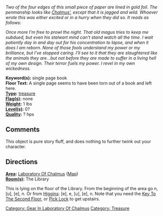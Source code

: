 *Two of the four edges of this small piece of paper are lined in gold
foil. The penmanship looks like
[Chalmus'](Chalmus_The_Alchemist "wikilink"), except that it is jagged
and wild. Whoever wrote this was either excited or in a hurry when they
did so. It reads as follows:*

*Once more I'm free to prowl the night. That old magus tries to keep me
subdued, but even his stalwart mind can't stand watch all the time. I
wait patiently day in and day out for his concentration to lapse, and
when it does I am reborn. None of those fools understand my power or my
brilliance, but I've stopped caring. I'll see to it that they are
slaughtered like the animals they are...but not before they are made to
suffer in a living hell of my own design. Their terror fuels my power. I
revel in my own wickedness.*

**Keyword(s):** single page book  
**Floor Text:** A single page seems to have been torn out of a book and
left here.  
**[Type](:Category:_Object_Types "wikilink"):**
[treasure](:Category:_Treasure "wikilink")  
**[Flag(s)](:Category:_Object_Flags "wikilink"):** none  
**[Weight](Object_Weight "wikilink"):** 1 lbs  
**[Level(s)](Object_Level "wikilink"):** 0?  
**[Quality](Object_Quality "wikilink"):** ? hps  

## Comments

This object is pure story fluff, and does nothing to further twink out
your character.

## Directions

**[Area](:Category:_Areas "wikilink"):** [Laboratory Of
Chalmus](:Category:_Laboratory_Of_Chalmus "wikilink")
([Map](Laboratory_Of_Chalmus_Map "wikilink"))  
**[Room(s)](:Category:_Rooms "wikilink"):** The Library

This is lying on the floor of the Library. From the beginning of the
area go n, \[u\], \[e\], n. Or from
[Higgins](Butler_Higgins "wikilink"): \[e\], e, \[u\], \[e\], n. Note
that you need the [Key To The Second
Floor](Key_To_The_Second_Floor "wikilink"), or [Pick
Lock](Pick_Lock "wikilink") to get upstairs.

[Category: Gear In Laboratory Of
Chalmus](Category:_Gear_In_Laboratory_Of_Chalmus "wikilink") [Category:
Treasure](Category:_Treasure "wikilink")
